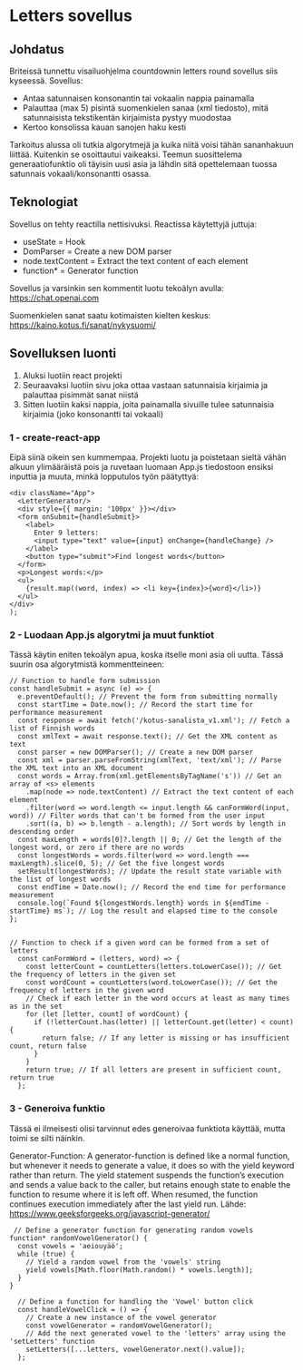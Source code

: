 # Letters sovellus

## Johdatus

Briteissä tunnettu visailuohjelma countdownin letters round sovellus siis kyseessä. Sovellus:
- Antaa satunnaisen konsonantin tai vokaalin nappia painamalla
- Palauttaa (max 5) pisintä suomenkielen sanaa (xml tiedosto), mitä satunnaisista tekstikentän kirjaimista pystyy muodostaa
- Kertoo konsolissa kauan sanojen haku kesti

Tarkoitus alussa oli tutkia algorytmejä ja kuika niitä voisi tähän sananhakuun liittää. Kuitenkin se osoittautui vaikeaksi. Teemun suosittelema generaatiofunktio oli täyisin uusi asia ja lähdin sitä opettelemaan tuossa satunnais vokaali/konsonantti osassa.

## Teknologiat

Sovellus on tehty reactilla nettisivuksi. Reactissa käytettyjä juttuja: 

- useState = Hook
- DomParser = Create a new DOM parser
- node.textContent = Extract the text content of each element
- function* = Generator function

Sovellus ja varsinkin sen kommentit luotu tekoälyn avulla: https://chat.openai.com

Suomenkielen sanat saatu kotimaisten kielten keskus: https://kaino.kotus.fi/sanat/nykysuomi/

## Sovelluksen luonti

1. Aluksi luotiin react projekti
2. Seuraavaksi luotiin sivu joka ottaa vastaan satunnaisia kirjaimia ja palauttaa pisimmät sanat niistä
3. Sitten luotiin kaksi nappia, joita painamalla sivuille tulee satunnaisia kirjaimia (joko konsonantti tai vokaali)


### 1 - create-react-app 

Eipä siinä oikein sen kummempaa. Projekti luotu ja poistetaan sieltä vähän alkuun ylimääräistä pois ja ruvetaan luomaan App.js tiedostoon ensiksi inputtia ja muuta, minkä lopputulos työn päätyttyä: 

    <div className="App">
      <LetterGenerator/>
      <div style={{ margin: '100px' }}></div>
      <form onSubmit={handleSubmit}>
        <label>
          Enter 9 letters:
          <input type="text" value={input} onChange={handleChange} />
        </label>
        <button type="submit">Find longest words</button>
      </form>
      <p>Longest words:</p>
      <ul>
        {result.map((word, index) => <li key={index}>{word}</li>)}
      </ul>
    </div>
    );
    
### 2 - Luodaan App.js algorytmi ja muut funktiot

  Tässä käytin eniten tekoälyn apua, koska itselle moni asia oli uutta. Tässä suurin osa algorytmistä kommentteineen:
  
    // Function to handle form submission
    const handleSubmit = async (e) => {
      e.preventDefault(); // Prevent the form from submitting normally
      const startTime = Date.now(); // Record the start time for performance measurement
      const response = await fetch('/kotus-sanalista_v1.xml'); // Fetch a list of Finnish words
      const xmlText = await response.text(); // Get the XML content as text
      const parser = new DOMParser(); // Create a new DOM parser
      const xml = parser.parseFromString(xmlText, 'text/xml'); // Parse the XML text into an XML document
      const words = Array.from(xml.getElementsByTagName('s')) // Get an array of <s> elements
        .map(node => node.textContent) // Extract the text content of each element
        .filter(word => word.length <= input.length && canFormWord(input, word)) // Filter words that can't be formed from the user input
        .sort((a, b) => b.length - a.length); // Sort words by length in descending order
      const maxLength = words[0]?.length || 0; // Get the length of the longest word, or zero if there are no words
      const longestWords = words.filter(word => word.length === maxLength).slice(0, 5); // Get the five longest words
      setResult(longestWords); // Update the result state variable with the list of longest words
      const endTime = Date.now(); // Record the end time for performance measurement
      console.log(`Found ${longestWords.length} words in ${endTime - startTime} ms`); // Log the result and elapsed time to the console
    };
    
    
    // Function to check if a given word can be formed from a set of letters
      const canFormWord = (letters, word) => {
        const letterCount = countLetters(letters.toLowerCase()); // Get the frequency of letters in the given set
        const wordCount = countLetters(word.toLowerCase()); // Get the frequency of letters in the given word
        // Check if each letter in the word occurs at least as many times as in the set
        for (let [letter, count] of wordCount) {
          if (!letterCount.has(letter) || letterCount.get(letter) < count) {
            return false; // If any letter is missing or has insufficient count, return false
          }
        }
        return true; // If all letters are present in sufficient count, return true
      };
    
### 3 - Generoiva funktio

Tässä ei ilmeisesti olisi tarvinnut edes generoivaa funktiota käyttää, mutta toimi se silti näinkin.

Generator-Function: A generator-function is defined like a normal function, but whenever it needs to generate a value, it does so with the yield keyword rather than return. The yield statement suspends the function’s execution and sends a value back to the caller, but retains enough state to enable the function to resume where it is left off. When resumed, the function continues execution immediately after the last yield run. Lähde: https://www.geeksforgeeks.org/javascript-generator/


     // Define a generator function for generating random vowels
    function* randomVowelGenerator() {
      const vowels = 'aeiouyäö';
      while (true) {
        // Yield a random vowel from the 'vowels' string
        yield vowels[Math.floor(Math.random() * vowels.length)];
      }
    }
    
      // Define a function for handling the 'Vowel' button click
      const handleVowelClick = () => {
        // Create a new instance of the vowel generator
        const vowelGenerator = randomVowelGenerator();
        // Add the next generated vowel to the 'letters' array using the 'setLetters' function
        setLetters([...letters, vowelGenerator.next().value]);
      };
 




  
  
  
